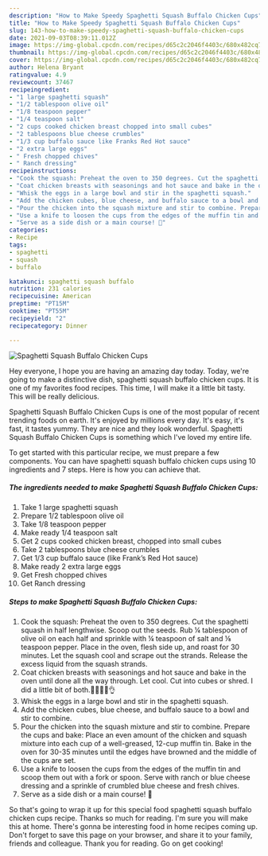 ```yaml
---
description: "How to Make Speedy Spaghetti Squash Buffalo Chicken Cups"
title: "How to Make Speedy Spaghetti Squash Buffalo Chicken Cups"
slug: 143-how-to-make-speedy-spaghetti-squash-buffalo-chicken-cups
date: 2021-09-03T08:39:11.012Z
image: https://img-global.cpcdn.com/recipes/d65c2c2046f4403c/680x482cq70/spaghetti-squash-buffalo-chicken-cups-recipe-main-photo.jpg
thumbnail: https://img-global.cpcdn.com/recipes/d65c2c2046f4403c/680x482cq70/spaghetti-squash-buffalo-chicken-cups-recipe-main-photo.jpg
cover: https://img-global.cpcdn.com/recipes/d65c2c2046f4403c/680x482cq70/spaghetti-squash-buffalo-chicken-cups-recipe-main-photo.jpg
author: Helena Bryant
ratingvalue: 4.9
reviewcount: 37467
recipeingredient:
- "1 large spaghetti squash"
- "1/2 tablespoon olive oil"
- "1/8 teaspoon pepper"
- "1/4 teaspoon salt"
- "2 cups cooked chicken breast chopped into small cubes"
- "2 tablespoons blue cheese crumbles"
- "1/3 cup buffalo sauce like Franks Red Hot sauce"
- "2 extra large eggs"
- " Fresh chopped chives"
- " Ranch dressing"
recipeinstructions:
- "Cook the squash: Preheat the oven to 350 degrees. Cut the spaghetti squash in half lengthwise. Scoop out the seeds. Rub ¼ tablespoon of olive oil on each half and sprinkle with ¼ teaspoon of salt and ⅛ teaspoon pepper. Place in the oven, flesh side up, and roast for 30 minutes. Let the squash cool and scrape out the strands. Release the excess liquid from the squash strands."
- "Coat chicken breasts with seasonings and hot sauce and bake in the oven until done all the way through. Let cool. Cut into cubes or shred. I did a little bit of both.🤷🏻‍♀️😏👌"
- "Whisk the eggs in a large bowl and stir in the spaghetti squash."
- "Add the chicken cubes, blue cheese, and buffalo sauce to a bowl and stir to combine."
- "Pour the chicken into the squash mixture and stir to combine. Prepare the cups and bake: Place an even amount of the chicken and squash mixture into each cup of a well-greased, 12-cup muffin tin. Bake in the oven for 30-35 minutes until the edges have browned and the middle of the cups are set."
- "Use a knife to loosen the cups from the edges of the muffin tin and scoop them out with a fork or spoon. Serve with ranch or blue cheese dressing and a sprinkle of crumbled blue cheese and fresh chives."
- "Serve as a side dish or a main course! 👏"
categories:
- Recipe
tags:
- spaghetti
- squash
- buffalo

katakunci: spaghetti squash buffalo 
nutrition: 231 calories
recipecuisine: American
preptime: "PT15M"
cooktime: "PT55M"
recipeyield: "2"
recipecategory: Dinner

---
```



![Spaghetti Squash Buffalo Chicken Cups](https://img-global.cpcdn.com/recipes/d65c2c2046f4403c/680x482cq70/spaghetti-squash-buffalo-chicken-cups-recipe-main-photo.jpg)

Hey everyone, I hope you are having an amazing day today. Today, we're going to make a distinctive dish, spaghetti squash buffalo chicken cups. It is one of my favorites food recipes. This time, I will make it a little bit tasty. This will be really delicious.

Spaghetti Squash Buffalo Chicken Cups is one of the most popular of recent trending foods on earth. It's enjoyed by millions every day. It's easy, it's fast, it tastes yummy. They are nice and they look wonderful. Spaghetti Squash Buffalo Chicken Cups is something which I've loved my entire life.




To get started with this particular recipe, we must prepare a few components. You can have spaghetti squash buffalo chicken cups using 10 ingredients and 7 steps. Here is how you can achieve that.

<!--inarticleads1-->

##### The ingredients needed to make Spaghetti Squash Buffalo Chicken Cups:

1. Take 1 large spaghetti squash
1. Prepare 1/2 tablespoon olive oil
1. Take 1/8 teaspoon pepper
1. Make ready 1/4 teaspoon salt
1. Get 2 cups cooked chicken breast, chopped into small cubes
1. Take 2 tablespoons blue cheese crumbles
1. Get 1/3 cup buffalo sauce (like Frank’s Red Hot sauce)
1. Make ready 2 extra large eggs
1. Get  Fresh chopped chives
1. Get  Ranch dressing




<!--inarticleads2-->

##### Steps to make Spaghetti Squash Buffalo Chicken Cups:

1. Cook the squash: Preheat the oven to 350 degrees. Cut the spaghetti squash in half lengthwise. Scoop out the seeds. Rub ¼ tablespoon of olive oil on each half and sprinkle with ¼ teaspoon of salt and ⅛ teaspoon pepper. Place in the oven, flesh side up, and roast for 30 minutes. Let the squash cool and scrape out the strands. Release the excess liquid from the squash strands.
1. Coat chicken breasts with seasonings and hot sauce and bake in the oven until done all the way through. Let cool. Cut into cubes or shred. I did a little bit of both.🤷🏻‍♀️😏👌
1. Whisk the eggs in a large bowl and stir in the spaghetti squash.
1. Add the chicken cubes, blue cheese, and buffalo sauce to a bowl and stir to combine.
1. Pour the chicken into the squash mixture and stir to combine. Prepare the cups and bake: Place an even amount of the chicken and squash mixture into each cup of a well-greased, 12-cup muffin tin. Bake in the oven for 30-35 minutes until the edges have browned and the middle of the cups are set.
1. Use a knife to loosen the cups from the edges of the muffin tin and scoop them out with a fork or spoon. Serve with ranch or blue cheese dressing and a sprinkle of crumbled blue cheese and fresh chives.
1. Serve as a side dish or a main course! 👏




So that's going to wrap it up for this special food spaghetti squash buffalo chicken cups recipe. Thanks so much for reading. I'm sure you will make this at home. There's gonna be interesting food in home recipes coming up. Don't forget to save this page on your browser, and share it to your family, friends and colleague. Thank you for reading. Go on get cooking!
